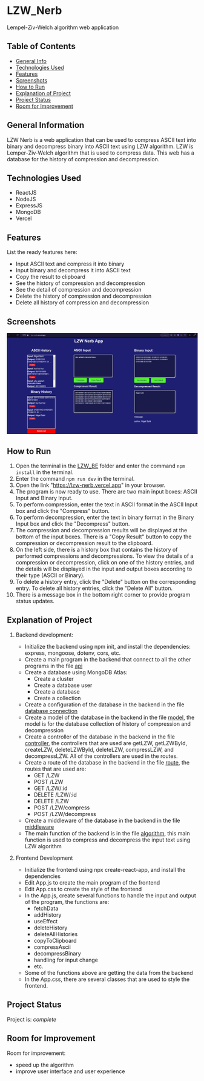 # LZW_Nerb
Lempel-Ziv-Welch algorithm web application  

## Table of Contents
* [General Info](#general-information)
* [Technologies Used](#technologies-used)
* [Features](#features)
* [Screenshots](#screenshots)
* [How to Run](#how-to-run)
* [Explanation of Project](#explanation-of-project)
* [Project Status](#project-status)
* [Room for Improvement](#room-for-improvement)


## General Information
LZW Nerb is a web application that can be used to compress ASCII text into binary and decompress binary into ASCII text using LZW algorithm. LZW is Lemper-Ziv-Welch algorithm that is used to compress data. This web has a database for the history of compression and decompression. 


## Technologies Used
- ReactJS
- NodeJS
- ExpressJS
- MongoDB
- Vercel


## Features
List the ready features here:
- Input ASCII text and compress it into binary
- Input binary and decompress it into ASCII text
- Copy the result to clipboard
- See the history of compression and decompression
- See the detail of compression and decompression
- Delete the history of compression and decompression
- Delete all history of compression and decompression


## Screenshots
![Example screenshot](./img/example.jpg)


## How to Run
1. Open the terminal in the [LZW_BE](./LZW_BE) folder and enter the command `npm install` in the terminal.
2. Enter the command `npm run dev` in the terminal.
3. Open the link "https://lzw-nerb.vercel.app" in your browser.
4. The program is now ready to use. There are two main input boxes: ASCII Input and Binary Input.
5. To perform compression, enter the text in ASCII format in the ASCII Input box and click the "Compress" button.
6. To perform decompression, enter the text in binary format in the Binary Input box and click the "Decompress" button.
7. The compression and decompression results will be displayed at the bottom of the input boxes. There is a "Copy Result" button to copy the compression or decompression result to the clipboard.
8. On the left side, there is a history box that contains the history of performed compressions and decompressions. To view the details of a compression or decompression, click on one of the history entries, and the details will be displayed in the input and output boxes according to their type (ASCII or Binary).
9. To delete a history entry, click the "Delete" button on the corresponding entry. To delete all history entries, click the "Delete All" button.
10. There is a message box in the bottom right corner to provide program status updates.


## Explanation of Project
<!-- dokumentasi pengembangan khususnya penjelasan tahapan dari input - proses kompresi - output -->
1. Backend development:
    - Initialize the backend using npm init, and install the dependencies: express, mongoose, dotenv, cors, etc.
    - Create a main program in the backend that connect to all the other programs in the file [api](./LZW_BE/src/api.js)
    - Create a database using MongoDB Atlas: 
        - Create a cluster
        - Create a database user
        - Create a database
        - Create a collection
    - Create a configuration of the database in the backend in the file [database connection](./LZW_BE/config/dbConnection.js)
    - Create a model of the database in the backend in the file [model](./LZW_BE/models/Model.js), the model is for the database collection of history of compression and decompression
    - Create a controller of the database in the backend in the file [controller](./LZW_BE/controllers/LZW_Controller.js), the controllers that are used are getLZW, getLZWById, createLZW, deleteLZWById, deleteLZW, compressLZW, and decompressLZW. All of the controllers are used in the routes.
    - Create a route of the database in the backend in the file [route](./LZW_BE/routes/LZW_Route.js), the routes that are used are:
        - GET /LZW
        - POST /LZW
        - GET /LZW/:id
        - DELETE /LZW/:id
        - DELETE /LZW
        - POST /LZW/compress
        - POST /LZW/decompress  
    - Create a middleware of the database in the backend in the file [middleware](./LZW_BE/middleware/verifyToken.js)
    - The main function of the backend is in the file [algorithm](./LZW_BE/src/algo.js), this main function is used to compress and decompress the input text using LZW algorithm

2. Frontend Development
    - Initialize the frontend using npx create-react-app, and install the dependencies
    - Edit App.js to create the main program of the frontend
    - Edit App.css to create the style of the frontend
    - In the App.js, create several functions to handle the input and output of the program, the functions are:
        - fetchData
        - addHistory
        - useEffect
        - deleteHistory
        - deleteAllHistories
        - copyToClipboard
        - compressAscii
        - decompressBinary
        - handling for input change
        - etc.
    - Some of the functions above are getting the data from the backend 
    - In the App.css, there are several classes that are used to style the frontend. 

## Project Status
Project is: _complete_ 


## Room for Improvement

Room for improvement:
- speed up the algorithm
- improve user interface and user experience

